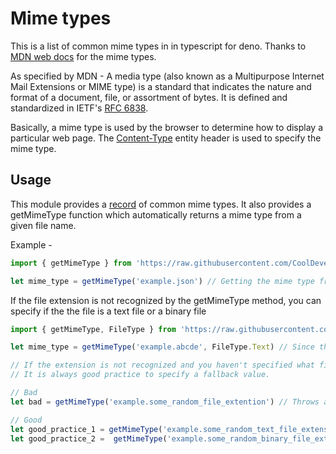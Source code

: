 # Mime types
This is a list of common mime types in in typescript for deno. Thanks to [MDN web docs](https://developer.mozilla.org/en-US/docs/Web/HTTP/Basics_of_HTTP/MIME_types/Common_types) for the mime types.

As specified by MDN -
A media type (also known as a Multipurpose Internet Mail Extensions or MIME type) is a standard that indicates the nature and format of a document, file, or assortment of bytes. It is defined and standardized in IETF's [RFC 6838](https://tools.ietf.org/html/rfc6838).

Basically, a mime type is used by the browser to determine how to display a particular web page.
The [Content-Type](https://developer.mozilla.org/en-US/docs/Web/HTTP/Headers/Content-Type) entity header is used to specify the mime type.

## Usage

This module provides a [record](https://www.typescriptlang.org/docs/handbook/utility-types.html#recordkt) of common mime types.
It also provides a getMimeType function which automatically returns a mime type from a given file name.

Example -
```typescript
import { getMimeType } from 'https://raw.githubusercontent.com/CoolDeveloper101/mime-types/master/mod.ts'

let mime_type = getMimeType('example.json') // Getting the mime type from a given file name. For json files, it is application/json
```
If the file extension is not recognized by the getMimeType method, you can specify if the the file is a text file or a binary file

```typescript
import { getMimeType, FileType } from 'https://raw.githubusercontent.com/CoolDeveloper101/mime-types/master/mod.ts'

let mime_type = getMimeType('example.abcde', FileType.Text) // Since the extension '.abcde' is not recognized by method, it returns the deafult mime type for text files.

// If the extension is not recognized and you haven't specified what file it is, the method throws an error.
// It is always good practice to specify a fallback value.

// Bad
let bad = getMimeType('example.some_random_file_extention') // Throws an exception if the file type is not recognized by the method.

// Good
let good_practice_1 = getMimeType('example.some_random_text_file_extension', FileType.Text) // Returns text/plain if the extension is not recognized.
let good_practice_2 =  getMimeType('example.some_random_binary_file_extension', FileType.Binary) // Returns application/octet-stream if the extension is not recognized.
```
